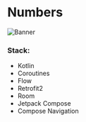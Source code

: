 # Numbers

![Banner](https://i.ibb.co/k0hNmTw/Banner.png)

### Stack:
- Kotlin
- Coroutines
- Flow
- Retrofit2
- Room
- Jetpack Compose
- Compose Navigation
